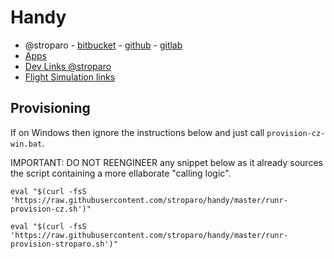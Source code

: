 # Handy

* @stroparo - [bitbucket](https://bitbucket.org/dashboard/repositories?projectKey=STMAIN&projectOwner=%7B0aefcc98-9b42-4cd9-86b8-e49f49e007ea%7D) - [github](https://github.com/stroparo?tab=repositories&q=&type=source&language=) - [gitlab](https://gitlab.com/dashboard/projects?personal=true&sort=name_asc)
* [Apps](https://www.notion.so/Apps-a0911d71491446678fb3c3a8233cbe5b)
* [Dev Links @stroparo](https://github.com/stroparo/devlinks#dev-links)
* [Flight Simulation links](https://www.notion.so/Flight-Simulation-links-b3ac9d0d96c34fe3b07803ce99b55510)

## Provisioning

If on Windows then ignore the instructions below and just call ```provision-cz-win.bat```.

IMPORTANT:
DO NOT REENGINEER any snippet below as it already sources the script containing a more ellaborate "calling logic".

```
eval "$(curl -fsS 'https://raw.githubusercontent.com/stroparo/handy/master/runr-provision-cz.sh')"
```

```
eval "$(curl -fsS 'https://raw.githubusercontent.com/stroparo/handy/master/runr-provision-stroparo.sh')"
```
